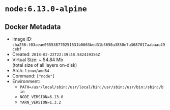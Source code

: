 # `node:6.13.0-alpine`

## Docker Metadata

- Image ID: `sha256:f03aeae055538770251531b0663bed31b5650a3850e7a3687017aabaac49cebf`
- Created: `2018-02-22T22:39:48.582419356Z`
- Virtual Size: ~ 54.84 Mb  
  (total size of all layers on-disk)
- Arch: `linux`/`amd64`
- Command: `["node"]`
- Environment:
  - `PATH=/usr/local/sbin:/usr/local/bin:/usr/sbin:/usr/bin:/sbin:/bin`
  - `NODE_VERSION=6.13.0`
  - `YARN_VERSION=1.3.2`
